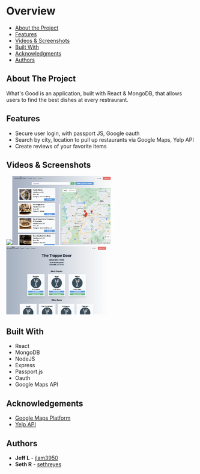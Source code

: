 # Overview

- [About the Project](#about-the-project)
- [Features](#features)
- [Videos & Screenshots](#videos-and-screenshots)
- [Built With](#built-with)
- [Acknowledgments](#acknowledgments)
- [Authors](#authors)
## About The Project
What's Good is an application, built with React & MongoDB, that allows users to find the best dishes at every restraurant. 
## Features
- Secure user login, with passport JS, Google oauth 
- Search by city, location to pull up restaurants via Google Maps, Yelp API
- Create reviews of your favorite items 

## Videos & Screenshots
<img src="src/images/readme_img/whatsgood_splash.png" width="270px"><img src='src/images/readme_img/whats-good-search.png' width="270px"><img src="src/images/readme_img/whats-good-review.png" width="270px"> 

## Built With 
* React
* MongoDB
* NodeJS
* Express
* Passport.js 
* Oauth
* Google Maps API 

## Acknowledgements
- [Google Maps Platform](https://developers.google.com/maps)
- [Yelp API](https://www.yelp.com/developers/)

## Authors
- **Jeff L** - [jlam3950](https://github.com/jlam3950)
- **Seth R** - [sethreyes](https://github.com/SethReyes)

